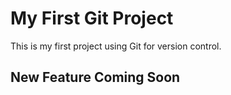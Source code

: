 # My First Git Project
This is my first project using Git for version control.

## New Feature Coming Soon
